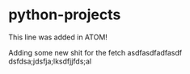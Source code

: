 # python-projects

This line was added in ATOM!

Adding some new shit for the fetch
asdfasdfadfasdf
dsfdsa;jdsfja;lksdfjjfds;al
